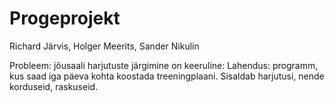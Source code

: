 # Progeprojekt

Richard Järvis, Holger Meerits, Sander Nikulin

Probleem: jõusaali harjutuste järgimine on keeruline:
Lahendus: programm, kus saad iga päeva kohta koostada treeningplaani. Sisaldab harjutusi, nende korduseid, raskuseid.
